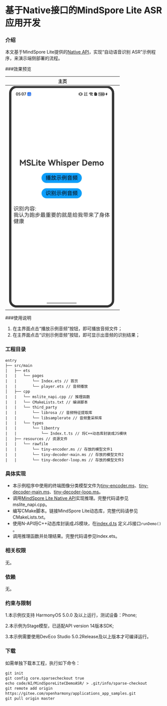 # **基于**Native**接口的MindSpore Lite ASR 应用开发**

### 介绍

本文基于MindSpore Lite提供的[Native API](https://docs.openharmony.cn/pages/v5.0/zh-cn/application-dev/reference/apis-mindspore-lite-kit/_mind_spore.md)，实现“自动语音识别 ASR”示例程序，来演示端侧部署的流程。

###效果预览

| 主页                                               |
| -------------------------------------------------- |
| <img src="screenshots/MIndSporeLiteCDemoASR.PNG"/> |

###使用说明

1. 在主界面点击“播放示例音频”按钮，即可播放音频文件；
2. 在主界面点击“识别示例音频”按钮，即可显示出音频的识别结果；

### 工程目录

```
entry
├── src/main
│   ├── ets
|   |   └── pages 
|   |       └── Index.ets // 首页
|   |       └── player.ets // 音频播放
│   ├── cpp
|   |   └── mslite_napi.cpp // 推理函数 
|   |   └── CMakeLists.txt // 编译脚本
|   |   └── third_party
|   |       └── librosa // 音频特征提取库
|   |       └── libsamplerate // 音频重采样库
|   |   └── types 
|   |       └── libentry 
|   |           └── Index.t.ts // 将C++动态库封装成JS模块
│   ├── resources // 资源文件
|   |   └── rawfile 
|   |       └── tiny-encoder.ms // 存放的模型文件1
|   |       └── tiny-decoder-main.ms // 存放的模型文件2
|   |       └── tiny-decoder-loop.ms // 存放的模型文件3
```

### 具体实现

* 本示例程序中使用的终端图像分类模型文件为[tiny-encoder.ms](entry\src\main\resources\rawfile\tiny-encoder.ms)、[tiny-decoder-main.ms](entry\src\main\resources\rawfile\tiny-decoder-main.ms)、[tiny-decoder-loop.ms](entry\src\main\resources\rawfile\tiny-decoder-loop.ms)。
* 调用[MindSpore Lite Native API](https://docs.openharmony.cn/pages/v5.0/zh-cn/application-dev/reference/apis-mindspore-lite-kit/_mind_spore.md)实现推理。完整代码请参见mslite_napi.cpp。
* 编写CMake脚本。链接MindSpore Lite动态库，完整代码请参见CMakeLists.txt。
* 使用N-API将C++动态库封装成JS模块，在[index.d.ts](entry/src/main/cpp/types/libentry/index.d.ts) 定义JS接口`runDemo()` 。
* 调用推理函数并处理结果。完整代码请参见Index.ets。

### 相关权限

无。

### 依赖

无。

### 约束与限制

1.本示例仅支持 HarmonyOS 5.0.0 及以上运行，测试设备：Phone;

2.本示例为Stage模型，已适配API version 14版本SDK;

3.本示例需要使用DevEco Studio 5.0.2Release及以上版本才可编译运行。

### 下载

如需单独下载本工程，执行如下命令：

```
git init
git config core.sparsecheckout true
echo code/AI/MindSporeLiteCDemoASR/ > .git/info/sparse-checkout
git remote add origin https://gitee.com/openharmony/applications_app_samples.git
git pull origin master
```

